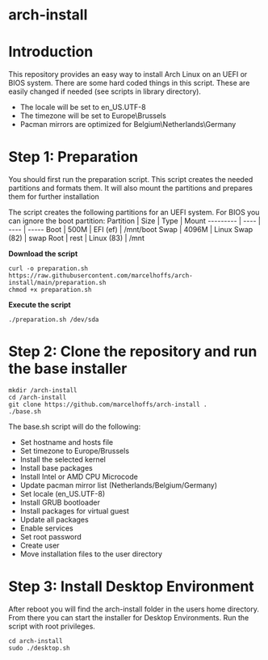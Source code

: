 # arch-install

# Introduction
This repository provides an easy way to install Arch Linux on an UEFI or BIOS system. There are some hard coded things in this script. These are easily changed if needed (see scripts in library directory).
- The locale will be set to en_US.UTF-8
- The timezone will be set to Europe\Brussels
- Pacman mirrors are optimized for Belgium\Netherlands\Germany

# Step 1: Preparation
You should first run the preparation script. This script creates the needed partitions and formats them.
It will also mount the partitions and prepares them for further installation

The script creates the following partitions for an UEFI system. For BIOS you can ignore the boot partition:
Partition | Size | Type | Mount
--------- | ---- | ---- | -----
Boot | 500M | EFI (ef) | /mnt/boot
Swap | 4096M | Linux Swap (82) | swap
Root | rest | Linux (83) | /mnt

**Download the script**
```
curl -o preparation.sh https://raw.githubusercontent.com/marcelhoffs/arch-install/main/preparation.sh
chmod +x preparation.sh
```
**Execute the script**
```
./preparation.sh /dev/sda
```

# Step 2: Clone the repository and run the base installer
```
mkdir /arch-install
cd /arch-install
git clone https://github.com/marcelhoffs/arch-install .
./base.sh
```
The base.sh script will do the following:
- Set hostname and hosts file
- Set timezone to Europe/Brussels
- Install the selected kernel
- Install base packages
- Install Intel or AMD CPU Microcode
- Update pacman mirror list (Netherlands/Belgium/Germany)
- Set locale (en_US.UTF-8)
- Install GRUB bootloader
- Install packages for virtual guest
- Update all packages
- Enable services
- Set root password
- Create user
- Move installation files to the user directory

# Step 3: Install Desktop Environment
After reboot you will find the arch-install folder in the users home directory.
From there you can start the installer for Desktop Environments. Run the script with root privileges.
```
cd arch-install
sudo ./desktop.sh
```